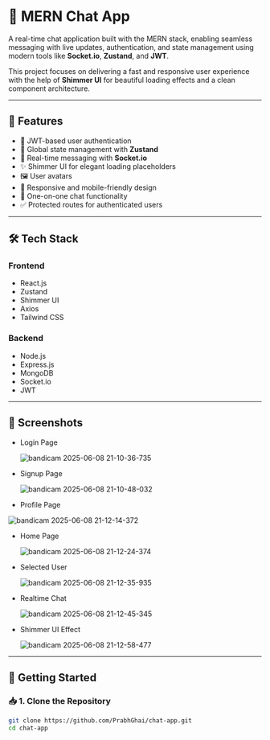 # 💬 MERN Chat App

A real-time chat application built with the MERN stack, enabling seamless messaging with live updates, authentication, and state management using modern tools like **Socket.io**, **Zustand**, and **JWT**.

This project focuses on delivering a fast and responsive user experience with the help of **Shimmer UI** for beautiful loading effects and a clean component architecture.

---

## 🚀 Features

- 🔐 JWT-based user authentication  
- 🧠 Global state management with **Zustand**  
- 📡 Real-time messaging with **Socket.io**  
- ✨ Shimmer UI for elegant loading placeholders  
- 🖼️ User avatars 
- 📱 Responsive and mobile-friendly design  
- 💬 One-on-one chat functionality  
- ✅ Protected routes for authenticated users  

---

## 🛠️ Tech Stack

### Frontend

- React.js  
- Zustand  
- Shimmer UI  
- Axios  
- Tailwind CSS  

### Backend

- Node.js  
- Express.js  
- MongoDB  
- Socket.io  
- JWT  

---

## 📸 Screenshots

- Login Page
  
  ![bandicam 2025-06-08 21-10-36-735](https://github.com/user-attachments/assets/a7d0bb5b-328a-4c53-b4e7-33958f09959d)
  
- Signup Page
  
  ![bandicam 2025-06-08 21-10-48-032](https://github.com/user-attachments/assets/0765e063-2b76-4619-8ed0-924ceb7357e3)

- Profile Page

 ![bandicam 2025-06-08 21-12-14-372](https://github.com/user-attachments/assets/dbd8bfa1-c30b-4043-8e2e-26225dd29044)

 - Home Page

   ![bandicam 2025-06-08 21-12-24-374](https://github.com/user-attachments/assets/18d0ba32-74f9-4de7-be0f-a795d70475a8)

- Selected User

  ![bandicam 2025-06-08 21-12-35-935](https://github.com/user-attachments/assets/f7aa5e68-f38e-4854-8f83-9bfafdd65f0f)

- Realtime Chat

   ![bandicam 2025-06-08 21-12-45-345](https://github.com/user-attachments/assets/babe0dfa-a437-4c1b-80ea-0f5fb1c1195a)

- Shimmer UI Effect

  ![bandicam 2025-06-08 21-12-58-477](https://github.com/user-attachments/assets/4664a706-6809-4e7f-8314-21262473f033)









---

## 🔧 Getting Started

### 📥 1. Clone the Repository

```bash
git clone https://github.com/PrabhGhai/chat-app.git
cd chat-app
